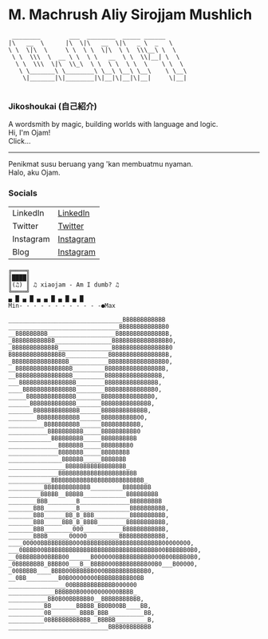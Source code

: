 # M. Machrush Aliy Sirojjam Mushlich

```
 ________        ___  ________  _____ ______      
|\   __  \      |\  \|\   __  \|\   _ \  _   \    
\ \  \|\  \     \ \  \ \  \|\  \ \  \\\__\ \  \   
 \ \  \\\  \  __ \ \  \ \   __  \ \  \\|__| \  \  
  \ \  \\\  \|\  \\_\  \ \  \ \  \ \  \    \ \  \ 
   \ \_______\ \________\ \__\ \__\ \__\    \ \__\
    \|_______|\|________|\|__|\|__|\|__|     \|__|
                                                  
```         

### Jikoshoukai (自己紹介)
A wordsmith by magic, building worlds with language and logic. <br/>
Hi, I'm Ojam! <br/>
Click... <br/>

<hr/>

Penikmat susu beruang yang 'kan membuatmu nyaman. <br/>
Halo, aku Ojam.


### Socials

<table>
  <tr>
    <td>LinkedIn</td>
    <td><a href="https://linkedin.com/in/jampirojam">LinkedIn</a></td>
  </tr>
  <tr>
    <td>Twitter</td>
    <td><a href="https://x.com/xiaojjam">Twitter</a></td>
  </tr>
  <tr>
    <td>Instagram</td>
    <td><a href="https://instagram.com/xiaojjam">Instagram</a></td>
  </tr>
  <tr>
    <td>Blog</td>
    <td><a href="https://instagram.com/xiaojjam">Instagram</a></td>
  </tr>
</table>

```
╔════╗ 
║████║ 
║(♫) ║ ♫ xiaojam - Am I dumb? ♫ 
╚════╝
▄ █ ▄ █ ▄ ▄ █ ▄ █ ▄ █
Min- - - - - - - - - - - -●Max
```

```
________________________________BBBBBBBBBBBB
_______________________________BBBBBBBBBBBBB0
__BBBBBBBBB___________________BBBBBBBBBBBBBBB,
_BBBBBBBBBBBB________________BBBBBBBBBBBBBBBB0,
_BBBBBBBBBBBBB_______________BBBBBBBBBBBBBBBB0
BBBBBBBBBBBBBBBB____________BBBBBBBBBBBBBBBBB,
_BBBBBBBBBBBBBBBB___________BBBBBBBBBBBBBBBB0,
__BBBBBBBBBBBBBBBB_________BBBBBBBBBBBBBBBBB,
__BBBBBBBBBBBBBBBB_________BBBBBBBBBBBBBBBB,
___BBBBBBBBBBBBBBBB________BBBBBBBBBBBBBBB,
____BBBBBBBBBBBBBBB________BBBBBBBBBBBBBB0,
_____BBBBBBBBBBBBBB_______BBBBBBBBBBBBBB0,
______BBBBBBBBBBBBB_______BBBBBBBBBBBBBB,
_______BBBBBBBBBBBBB______BBBBBBBBBBBBB,
________BBBBBBBBBBBB______BBBBBBBBBB00,
__________BBBBBBBBBB______BBBBBBBBBBB,
___________BBBBBBBBBB_____BBBBBBBBBB0
____________BBBBBBBBB_____BBBBBBBBBB
______________BBBBBBB_____BBBBBBBB0
______________BBBBBBB_____BBBBBBBB
_______________BBBBBB_____BBBBBBB
________________BBBBBBBBBBBBBBBBB_
______________BBBBBBBBBBBBBBBBBBBBBB
____________BBBBBBBBBBBBBBBBBBBBBBBBBB_
__________BBBBBBBBBBBBB_________BBBBBBBB
_________BBBBB__BBBBB____________BBBBBBBBB
________BBB________B______________BBBBBBBBB
_______BBB_________B______________BBBBBBBBBB,
_______BBB______BB_B_BBB__________BBBBBBBBBB,
_______BBB_____BBB_B_BBBB________BBBBBBBBBBB,
_______BBB________000___________BBBBBBBBBBBB,
_______BBBB______00000_________BBBBBBBBBBBBB,
____00000BBBBBBBBB000BBBBBBBBBBBBBBBBBBBBBB00000000,
___0BBBB00BBBBBBBBBBBBBBBBBBBBBBBBBBBBBBBB00BBBBBB0B0,
__0BBBBBB00BBBB00______B000000BBBBBBBBBB000B00BBBB0B0,
_0BBBBBBBB_BBBB00___B__BBBB000BBBBBBBBB00B0___B00000,
_00BBBBB____BBBB00BBBBBB000BBBBBBBBBBBB0,
__0BB_________B0B00000000BBBBBBBBBB0BB
________________00BBBBBBBBBBBB000000
_____________BBBBB0B00000000000BBBB_
___________BB0B00BBBBBB0__BBBBBBBBBBB,
__________BB_______BBBBB_BB0B00BB____BB,
__________0B________BBBB_BBB__________BB,
__________0BBBBBBBBBBBB__BBBBB_________B,
____________________________BBBB0BBBBBBB

```
                                                  
